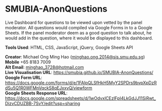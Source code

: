 # SMUBIA-AnonQuestions
Live Dashboard for questions to be viewed upon vetted by the panel moderator. All questions would compiled via Google Forms in to a Google Sheets. 
If the panel moderator deem as a good question to talk about, he would add in the question, where it would be displayed to this dashboard.

**Tools Used**: HTML, CSS, JavaScript, jQuery, Google Sheets API

**Creator**: Michael Ong Ming Hao (minghao.ong.2014@sis.smu.edu.sg) <br>
**Mobile** +65 8183 7009  <br>
**Alt Email**: minghao_3728@hotmail.com <br>
**Live Visualisation URL**: https://smubia.github.io/SMUBIA-AnonQuestions/ <br>
**Google Form URL**: https://docs.google.com/forms/d/e/1FAIpQLSfHkH5MyY2SPDrs9bvpXpDzRdSu5Q1R0WFMnVqckS8qEJxxvQ/viewform <br>
**Google Sheets Response URL**: https://docs.google.com/spreadsheets/d/1wOdvxlCEzlFpI4LkGdJJ11SiRwt_DizvCDUZBB-7SvY/edit?usp=sharing <br>
